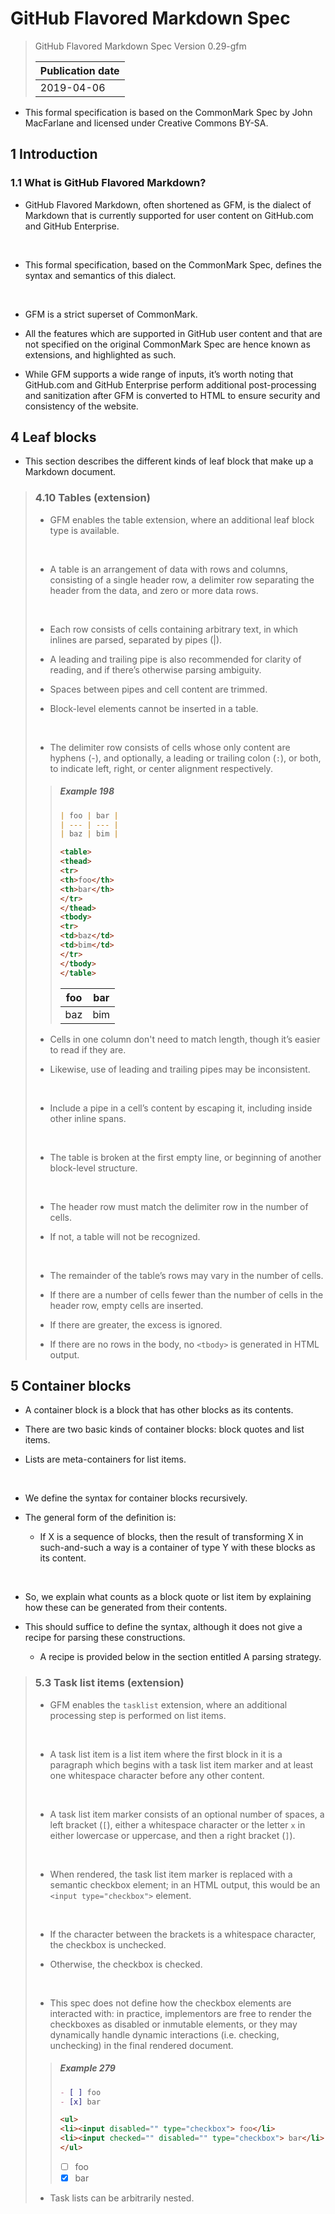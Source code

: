 # GitHub Flavored Markdown Spec

> GitHub Flavored Markdown Spec Version 0.29-gfm
>
> | Publication date |
> | ---------------- |
> | 2019-04-06       |

- This formal specification is based on the CommonMark Spec by John MacFarlane and licensed under Creative Commons BY-SA.

## 1 Introduction

### 1.1 What is GitHub Flavored Markdown?

- GitHub Flavored Markdown, often shortened as GFM, is the dialect of Markdown that is currently supported for user content on GitHub.com and GitHub Enterprise.

<br>

- This formal specification, based on the CommonMark Spec, defines the syntax and semantics of this dialect.

<br>

- GFM is a strict superset of CommonMark.

- All the features which are supported in GitHub user content and that are not specified on the original CommonMark Spec are hence known as extensions, and highlighted as such.

- While GFM supports a wide range of inputs, it’s worth noting that GitHub.com and GitHub Enterprise perform additional post-processing and sanitization after GFM is converted to HTML to ensure security and consistency of the website.

## 4 Leaf blocks

- This section describes the different kinds of leaf block that make up a Markdown document.

> ### 4.10 Tables (extension)
> 
> - GFM enables the table extension, where an additional leaf block type is available.
> 
> <br>
> 
> - A table is an arrangement of data with rows and columns, consisting of a single header row, a delimiter row separating the header from the data, and zero or more data rows.
> 
> <br>
> 
> - Each row consists of cells containing arbitrary text, in which inlines are parsed, separated by pipes (|).
> 
> - A leading and trailing pipe is also recommended for clarity of reading, and if there’s otherwise parsing ambiguity.
> 
> - Spaces between pipes and cell content are trimmed.
> 
> - Block-level elements cannot be inserted in a table.
> 
> <br>
> 
> - The delimiter row consists of cells whose only content are hyphens (-), and optionally, a leading or trailing colon (`:`), or both, to indicate left, right, or center alignment respectively.
> 
> > ##### Example 198
> >
> > ```markdown
> > | foo | bar |
> > | --- | --- |
> > | baz | bim |
> > ```
> > 
> > ```html
> > <table>
> > <thead>
> > <tr>
> > <th>foo</th>
> > <th>bar</th>
> > </tr>
> > </thead>
> > <tbody>
> > <tr>
> > <td>baz</td>
> > <td>bim</td>
> > </tr>
> > </tbody>
> > </table>
> > ```
> >
> > | foo | bar |
> > | --- | --- |
> > | baz | bim |
> 
> - Cells in one column don't need to match length, though it’s easier to read if they are.
> 
> - Likewise, use of leading and trailing pipes may be inconsistent.
> 
> <br>
> 
> - Include a pipe in a cell’s content by escaping it, including inside other inline spans.
> 
> <br>
> 
> - The table is broken at the first empty line, or beginning of another block-level structure.
> 
> <br>
> 
> - The header row must match the delimiter row in the number of cells.
> 
> - If not, a table will not be recognized.
> 
> <br>
> 
> - The remainder of the table’s rows may vary in the number of cells.
> 
> - If there are a number of cells fewer than the number of cells in the header row, empty cells are inserted.
> 
> - If there are greater, the excess is ignored.
> 
> - If there are no rows in the body, no `<tbody>` is generated in HTML output.

## 5 Container blocks

- A container block is a block that has other blocks as its contents.

- There are two basic kinds of container blocks: block quotes and list items.

- Lists are meta-containers for list items.

<br>

- We define the syntax for container blocks recursively.

- The general form of the definition is:

    - If X is a sequence of blocks, then the result of transforming X in such-and-such a way is a container of type Y with these blocks as its content.

<br>

- So, we explain what counts as a block quote or list item by explaining how these can be generated from their contents.

- This should suffice to define the syntax, although it does not give a recipe for parsing these constructions.

    - A recipe is provided below in the section entitled A parsing strategy.

> ### 5.3 Task list items (extension)
> 
> - GFM enables the `tasklist` extension, where an additional processing step is performed on list items.
> 
> <br>
> 
> - A task list item is a list item where the first block in it is a paragraph which begins with a task list item marker and at least one whitespace character before any other content.
> 
> <br>
> 
> - A task list item marker consists of an optional number of spaces, a left bracket (`[`), either a whitespace character or the letter `x` in either lowercase or uppercase, and then a right bracket (`]`).
> 
> <br>
> 
> - When rendered, the task list item marker is replaced with a semantic checkbox element; in an HTML output, this would be an `<input type="checkbox">` element.
> 
> <br>
> 
> - If the character between the brackets is a whitespace character, the checkbox is unchecked.
> 
> - Otherwise, the checkbox is checked.
> 
> <br>
> 
> - This spec does not define how the checkbox elements are interacted with: in practice, implementors are free to render the checkboxes as disabled or inmutable elements, or they may dynamically handle dynamic interactions (i.e. checking, unchecking) in the final rendered document.
> 
> > ##### Example 279
> >
> > ```markdown
> > - [ ] foo
> > - [x] bar
> > ```
> >  
> > ```html
> > <ul>
> > <li><input disabled="" type="checkbox"> foo</li>
> > <li><input checked="" disabled="" type="checkbox"> bar</li>
> > </ul>
> > ```
> > 
> > - [ ] foo
> > - [x] bar
> 
> - Task lists can be arbitrarily nested.
